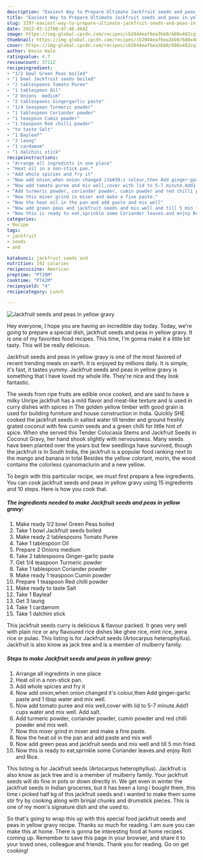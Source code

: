 ```yaml
---
description: "Easiest Way to Prepare Ultimate Jackfruit seeds and peas in yellow gravy"
title: "Easiest Way to Prepare Ultimate Jackfruit seeds and peas in yellow gravy"
slug: 3297-easiest-way-to-prepare-ultimate-jackfruit-seeds-and-peas-in-yellow-gravy
date: 2022-03-12T06:47:46.464Z
image: https://img-global.cpcdn.com/recipes/cb2044eaf6ea3bb0/680x482cq70/jackfruit-seeds-and-peas-in-yellow-gravy-recipe-main-photo.jpg
thumbnail: https://img-global.cpcdn.com/recipes/cb2044eaf6ea3bb0/680x482cq70/jackfruit-seeds-and-peas-in-yellow-gravy-recipe-main-photo.jpg
cover: https://img-global.cpcdn.com/recipes/cb2044eaf6ea3bb0/680x482cq70/jackfruit-seeds-and-peas-in-yellow-gravy-recipe-main-photo.jpg
author: Kevin Hale
ratingvalue: 4.7
reviewcount: 37112
recipeingredient:
- "1/2 bowl Green Peas boiled"
- "1 bowl Jackfruit seeds boiled"
- "2 tablespoons Tomato Puree"
- "1 tablespoon Oil"
- "2 Onions  medium"
- "2 tablespoons Gingergarlic paste"
- "1/4 teaspoon Turmeric powder"
- "1 tablespoon Coriander powder"
- "1 teaspoon Cumin powder"
- "1 teaspoon Red chilli powder"
- "to taste Salt"
- "1 Bayleaf"
- "3 laung"
- "1 cardamom"
- "1 dalchini stick"
recipeinstructions:
- "Arrange all ingredints in one place"
- "Heat oil in a non-stick pan."
- "Add whole spicies and fry it"
- "Now add onion,when onion changed it&#39;s colour,then Add ginger-garlic paste and 1 tbsp water and mix well."
- "Now add tomato puree and mix well,cover with lid to 5-7 minute.Add1 cups water and mix well. Add salt."
- "Add turmeric powder, coriander powder, cumin powder and red chilli powder and mix well."
- "Now this mixer grind in mixer and make a fine paste."
- "Now the heat oil in the pan and add paste and mix well"
- "Now add green peas and jackfruit seeds and mix well and till 5 min fried."
- "Now this is ready to eat,sprinkle some Coriander leaves.and enjoy Roti and Rice."
categories:
- Recipe
tags:
- jackfruit
- seeds
- and

katakunci: jackfruit seeds and 
nutrition: 192 calories
recipecuisine: American
preptime: "PT20M"
cooktime: "PT42M"
recipeyield: "4"
recipecategory: Lunch

---
```



![Jackfruit seeds and peas in yellow gravy](https://img-global.cpcdn.com/recipes/cb2044eaf6ea3bb0/680x482cq70/jackfruit-seeds-and-peas-in-yellow-gravy-recipe-main-photo.jpg)

Hey everyone, I hope you are having an incredible day today. Today, we're going to prepare a special dish, jackfruit seeds and peas in yellow gravy. It is one of my favorites food recipes. This time, I'm gonna make it a little bit tasty. This will be really delicious.

Jackfruit seeds and peas in yellow gravy is one of the most favored of recent trending meals on earth. It is enjoyed by millions daily. It is simple, it's fast, it tastes yummy. Jackfruit seeds and peas in yellow gravy is something that I have loved my whole life. They're nice and they look fantastic.

The seeds from ripe fruits are edible once cooked, and are said to have a milky Unripe jackfruit has a mild flavor and meat-like texture and is used in curry dishes with spices in The golden yellow timber with good grain is used for building furniture and house construction in India. Quickly SHE cooked the jackfruit seeds in salted water till tender and ground freshly grated coconut with few cumin seeds and a green chilli for little hint of spice. When she served this Tender Colocasia Stems and Jackfruit Seeds in Coconut Gravy, her hand shook slightly with nervousness. Many seeds have been planted over the years but few seedlings have survived, though the jackfruit is In South India, the jackfruit is a popular food ranking next to the mango and banana in total Besides the yellow colorant, morin, the wood contains the colorless cyanomaclurin and a new yellow.


To begin with this particular recipe, we must first prepare a few ingredients. You can cook jackfruit seeds and peas in yellow gravy using 15 ingredients and 10 steps. Here is how you cook that.

<!--inarticleads1-->

##### The ingredients needed to make Jackfruit seeds and peas in yellow gravy:

1. Make ready 1/2 bowl Green Peas boiled
1. Take 1 bowl Jackfruit seeds boiled
1. Make ready 2 tablespoons Tomato Puree
1. Take 1 tablespoon Oil
1. Prepare 2 Onions  medium
1. Take 2 tablespoons Ginger-garlic paste
1. Get 1/4 teaspoon Turmeric powder
1. Take 1 tablespoon Coriander powder
1. Make ready 1 teaspoon Cumin powder
1. Prepare 1 teaspoon Red chilli powder
1. Make ready to taste Salt
1. Take 1 Bayleaf
1. Get 3 laung
1. Take 1 cardamom
1. Take 1 dalchini stick


This jackfruit seeds curry is delicious &amp; flavour packed. It goes very well with plain rice or any flavoured rice dishes like ghee rice, mint rice, jeera rice or pulao. This listing is for Jackfruit seeds (Artocarpus heterophyllus). Jackfruit is also know as jack tree and is a member of mulberry family. 

<!--inarticleads2-->

##### Steps to make Jackfruit seeds and peas in yellow gravy:

1. Arrange all ingredints in one place
1. Heat oil in a non-stick pan.
1. Add whole spicies and fry it
1. Now add onion,when onion changed it&#39;s colour,then Add ginger-garlic paste and 1 tbsp water and mix well.
1. Now add tomato puree and mix well,cover with lid to 5-7 minute.Add1 cups water and mix well. Add salt.
1. Add turmeric powder, coriander powder, cumin powder and red chilli powder and mix well.
1. Now this mixer grind in mixer and make a fine paste.
1. Now the heat oil in the pan and add paste and mix well
1. Now add green peas and jackfruit seeds and mix well and till 5 min fried.
1. Now this is ready to eat,sprinkle some Coriander leaves.and enjoy Roti and Rice.


This listing is for Jackfruit seeds (Artocarpus heterophyllus). Jackfruit is also know as jack tree and is a member of mulberry family. Your jackfruit seeds will do fine in pots or down directly in. We get even in winter the jackfruit seeds in Indian groceries, but it has been a long i bought them, this time i picked half kg of this jackfruit seeds and i wanted to make them some stir fry by cooking along with brinjal chunks and drumstick pieces. This is one of my mom&#39;s signature dish and she used to. 

So that's going to wrap this up with this special food jackfruit seeds and peas in yellow gravy recipe. Thanks so much for reading. I am sure you can make this at home. There is gonna be interesting food at home recipes coming up. Remember to save this page in your browser, and share it to your loved ones, colleague and friends. Thank you for reading. Go on get cooking!
